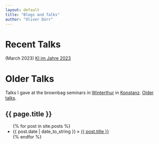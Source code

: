 ```yaml
---
layout: default
title: "Blogs and Talks"
author: "Oliver Dürr"
---
```

# Recent Talks

(March 2023) [KI im Jahre 2023](https://oduerr.github.io/talks/ki_2023.html)

# Older Talks
Talks I gave at the brownbag seminars in [Winterthur](https://tensorchiefs.github.io/bbs/) in [Konstanz](https://ioskn.github.io/bbs/). 
[Older talks](https://github.com/oduerr/blogs/old_talks.html).


<h2>{{ page.title }}</h2>

<ul class="posts">
  {% for post in site.posts %}
    <li><span>{{ post.date | date_to_string }}</span> » <a href="{{ post.url }}" title="{{ post.title }}">{{ post.title }}</a></li>
  {% endfor %}
</ul>
